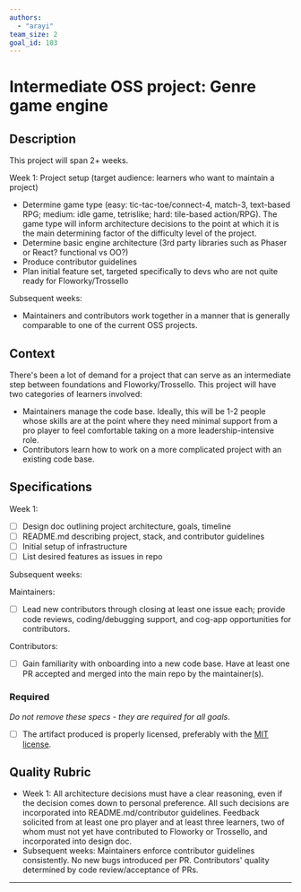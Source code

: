 ```yaml
---
authors:
  - "arayi"
team_size: 2
goal_id: 103
---
```


# Intermediate OSS project: Genre game engine

## Description

This project will span 2+ weeks.

Week 1: Project setup (target audience: learners who want to maintain a project)
- Determine game type (easy: tic-tac-toe/connect-4, match-3, text-based RPG; medium: idle game, tetrislike; hard: tile-based action/RPG). The game type will inform architecture decisions to the point at which it is the main determining factor of the difficulty level of the project.
- Determine basic engine architecture (3rd party libraries such as Phaser or React? functional vs OO?)
- Produce contributor guidelines
- Plan initial feature set, targeted specifically to devs who are not quite ready for Floworky/Trossello

Subsequent weeks:
- Maintainers and contributors work together in a manner that is generally comparable to one of the current OSS projects.
## Context

There's been a lot of demand for a project that can serve as an intermediate step between foundations and Floworky/Trossello. This project will have two categories of learners involved:
- Maintainers manage the code base. Ideally, this will be 1-2 people whose skills are at the point where they need minimal support from a pro player to feel comfortable taking on a more leadership-intensive role.
- Contributors learn how to work on a more complicated project with an existing code base.
## Specifications

Week 1:
- [ ] Design doc outlining project architecture, goals, timeline
- [ ] README.md describing project, stack, and contributor guidelines
- [ ] Initial setup of infrastructure
- [ ] List desired features as issues in repo

Subsequent weeks:

Maintainers:
- [ ] Lead new contributors through closing at least one issue each; provide code reviews, coding/debugging support, and cog-app opportunities for contributors.

Contributors:
- [ ] Gain familiarity with onboarding into a new code base. Have at least one PR accepted and merged into the main repo by the maintainer(s).
### Required

_Do not remove these specs - they are required for all goals_.
- [ ] The artifact produced is properly licensed, preferably with the [MIT license](https://opensource.org/licenses/MIT).
## Quality Rubric
- Week 1:
  All architecture decisions must have a clear reasoning, even if the decision comes down to personal preference. All such decisions are incorporated into README.md/contributor guidelines. Feedback solicited from at least one pro player and at least three learners, two of whom must not yet have contributed to Floworky or Trossello, and incorporated into design doc.
- Subsequent weeks:
  Maintainers enforce contributor guidelines consistently. No new bugs introduced per PR. Contributors' quality determined by code review/acceptance of PRs.

---





